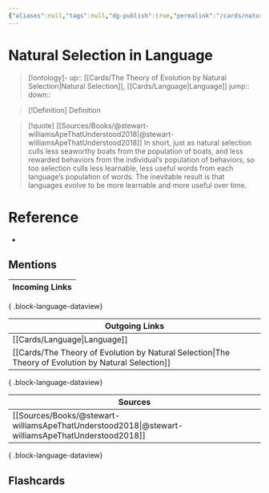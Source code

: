 ```yaml
---
{"aliases":null,"tags":null,"dg-publish":true,"permalink":"/cards/natural-selection-in-language/","dgPassFrontmatter":true}
---
```


# Natural Selection in Language

> [!ontology]-
> up:: [[Cards/The Theory of Evolution by Natural Selection\|Natural Selection]], [[Cards/Language\|Language]]
> jump:: 
> down:: 

> [!Definition] Definition
> 

> [!quote] [[Sources/Books/@stewart-williamsApeThatUnderstood2018\|@stewart-williamsApeThatUnderstood2018]]
> In short, just as natural selection culls less seaworthy boats from the population of boats, and less rewarded behaviors from the individual’s population of behaviors, so too selection culls less learnable, less useful words from each language’s population of words. The inevitable result is that languages evolve to be more learnable and more useful over time.

# Reference
- 

## Mentions
| Incoming Links |
| -------------- |

{ .block-language-dataview}

| Outgoing Links                                                                                          |
| ------------------------------------------------------------------------------------------------------- |
| [[Cards/Language\|Language]]                                                                         |
| [[Cards/The Theory of Evolution by Natural Selection\|The Theory of Evolution by Natural Selection]] |

{ .block-language-dataview}

| Sources                                                                                             |
| --------------------------------------------------------------------------------------------------- |
| [[Sources/Books/@stewart-williamsApeThatUnderstood2018\|@stewart-williamsApeThatUnderstood2018]] |

{ .block-language-dataview}

## Flashcards 
